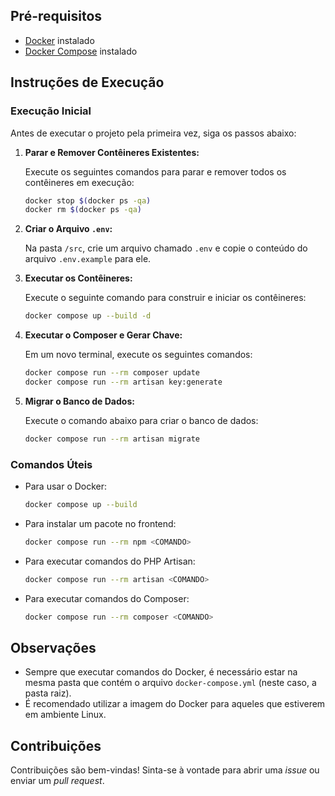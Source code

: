 ## Pré-requisitos

- [Docker](https://www.docker.com/get-started) instalado
- [Docker Compose](https://docs.docker.com/compose/install/) instalado

## Instruções de Execução

### Execução Inicial

Antes de executar o projeto pela primeira vez, siga os passos abaixo:

1. **Parar e Remover Contêineres Existentes:**

   Execute os seguintes comandos para parar e remover todos os contêineres em execução:

   ```bash
   docker stop $(docker ps -qa)
   docker rm $(docker ps -qa)
   ```

2. **Criar o Arquivo `.env`:**

   Na pasta `/src`, crie um arquivo chamado `.env` e copie o conteúdo do arquivo `.env.example` para ele.

3. **Executar os Contêineres:**

   Execute o seguinte comando para construir e iniciar os contêineres:

   ```bash
   docker compose up --build -d
   ```

4. **Executar o Composer e Gerar Chave:**

   Em um novo terminal, execute os seguintes comandos:

   ```bash
   docker compose run --rm composer update
   docker compose run --rm artisan key:generate
   ```

5. **Migrar o Banco de Dados:**

   Execute o comando abaixo para criar o banco de dados:

   ```bash
   docker compose run --rm artisan migrate
   ```

### Comandos Úteis

- Para usar o Docker:

  ```bash
  docker compose up --build
  ```

- Para instalar um pacote no frontend:

  ```bash
  docker compose run --rm npm <COMANDO>
  ```

- Para executar comandos do PHP Artisan:

  ```bash
  docker compose run --rm artisan <COMANDO>
  ```

- Para executar comandos do Composer:

  ```bash
  docker compose run --rm composer <COMANDO>
  ```

## Observações

- Sempre que executar comandos do Docker, é necessário estar na mesma pasta que contém o arquivo `docker-compose.yml` (neste caso, a pasta raiz).
- É recomendado utilizar a imagem do Docker para aqueles que estiverem em ambiente Linux.

## Contribuições

Contribuições são bem-vindas! Sinta-se à vontade para abrir uma *issue* ou enviar um *pull request*.


